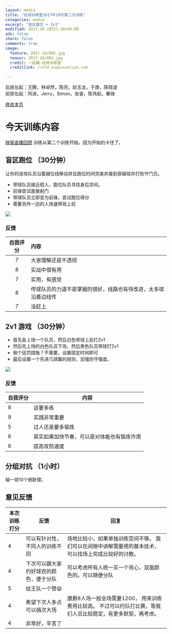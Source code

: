 ```yaml
---
layout: media
title: "足球训练营2017年10月第二次训练"
categories: media
excerpt: "盲区跑位 + 2v1"
modified: 2017-10-18T21:30+08:00
ads: false
share: false
comments: true
image:
  feature: 2017-10/002.jpg
  teaser: 2017-10/002.jpg
  credit: 一起踢·足球训练营
  creditlink: //old.zuqiuxunlian.com

---
```

后排左起：王腾，林卓然，陈亮，赵玉龙，于庚，陈晓波    
前排左起：阿进，Jerry，Simon，张睿，陈伟航，秦锋


<a href="https://github.com/zuqiuxunlian/zuqiuxunlian/edit/gh-pages/_posts/media/2017-10-18-training-20171018.md" class="btn-info">修改本页</a>

# 今天训练内容
<a href="https://mlive23.inke.cn/share/live.html?uid=56096085&liveid=1508332306306859&ctime=1508332306&share_uid=56096085&share_time=1508339694&share_from=" class="btn-info">映客直播回顾</a>
训练从第二个训练开始，因为开始的卡住了。

## 盲区跑位 （30分钟）

让你的进攻队员沿着越位线移动并且跑位时间完美并接到穿越球并打败守门员。

- 带球队员接近假人，跑位队员寻找身后空间。
- 前锋尝试直接射门
- 带球队员立即变为前锋，尝试跑位得分
- 需要另外一边的人快速带球上前

![]({{site.url}}/images/2017-10/003.png)

### 反馈

| 自我评分 | 内容 |
|:--------:|:-------|
| 7 | 大家理解还是不透彻 |
| 8 | 实战中很有用 |
| 7 | 实用，有感觉 |
| 8 | 传球队员的力道不是掌握的很好，线路也有待改进，太多球沿着边线传 |
| 7 | 没赶上 | 

## 2v1 游戏 （30分钟）

- 首先各上场一个队员，然后白色带球上前打2v1
- 然后先上场的白色队员下场，然后黑色队员带球打2v1
- 做个惩罚措施？不需要，设置固定时间即可
- 最后设置一个先进几球赢的规则，加强防守强度。

![]({{site.url}}/images/2017-10/004.png)

### 反馈

|自我评分|内容|
---|---
8|这要多练
9|实践非常重要
5|过人还是要多锻炼
6|其实如果加快节奏，可以是对体能也有锻炼作用
6|提高攻防速度

## 分组对抗 （1小时）
输一球10个俯卧撑。

## 意见反馈

|本次训练打分|反馈|回复|
|---|---|---|
4|可以有针对性，不同人的训练不同|场地比较小，如果单独训练空间不够。 我们可以在间隙中讲解需要用的基本技术，可以找场上完成比较好的讨教。
4|下次可以跟大家约好球衣的颜色，便于分队|可以考虑所有人统一买一个背心，双面颜色的。可以随便分队
5|给王队一个赞😄|
4|希望下次人多点可以搞次大场|康爵8人场一般全场需要1200， 用来训练费用比较高。 不过可以约队打比赛，等我们人员比较稳定，有更多默契，再考虑。
4|非常好，辛苦了|
